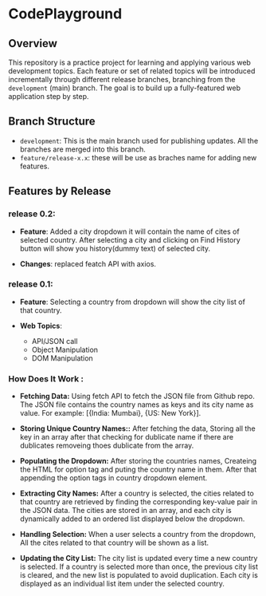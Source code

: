 # CodePlayground

## Overview
This repository is a practice project for learning and applying various web development topics. Each feature or set of related topics will be introduced incrementally through different release branches, branching from the `development` (main) branch. The goal is to build up a fully-featured web application step by step.

## Branch Structure
- `development`: This is the main branch used for publishing updates. All the branches are merged into this branch.
- `feature/release-x.x`: these will be use as braches name for adding new features.  

## Features by Release

### release 0.2:
- **Feature**: Added a city dropdown it will contain the name of cites of selected country. After selecting a city and clicking on Find History button will show you history(dummy text) of selected city. 

-  **Changes**: replaced featch API with axios.


### release 0.1:
- **Feature**: Selecting a country from dropdown will show the city list of that country.

- **Web Topics**:
  - API/JSON call
  - Object Manipulation
  - DOM Manipulation

### How Does It Work : 

- **Fetching Data:** Using fetch API to fetch the JSON file from Github repo. The JSON file contains the country names as keys and its city name as value. For example: [{India: Mumbai}, {US: New York}].

- **Storing Unique Country Names::** After fetching the data, Storing all the key in an array after that checking for dublicate name if there are dublicates removeing thoes dublicate from the array.

- **Populating the Dropdown:** After storing the countries names, Createing the HTML for option tag and puting the country name in them. After that appending the option tags in country dropdown element.

- **Extracting City Names:** After a country is selected, the cities related to that country are retrieved by finding the corresponding key-value pair in the JSON data. The cities are stored in an array, and each city is dynamically added to an ordered list displayed below the dropdown.

- **Handling Selection:** When a user selects a country from the dropdown, All the cites related to that country will be shown as a list.

- **Updating the City List:** The city list is updated every time a new country is selected. If a country is selected more than once, the previous city list is cleared, and the new list is populated to avoid duplication. Each city is displayed as an individual list item under the selected country.